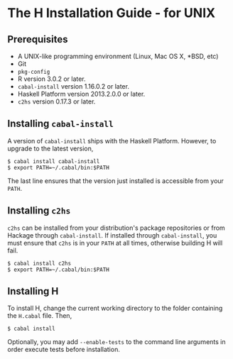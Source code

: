 The H Installation Guide - for UNIX
===================================

Prerequisites
-------------

* A UNIX-like programming environment (Linux, Mac OS X, *BSD, etc)
* Git
* `pkg-config`
* R version 3.0.2 or later.
* `cabal-install` version 1.16.0.2 or later.
* Haskell Platform version 2013.2.0.0 or later.
* `c2hs` version 0.17.3 or later.

Installing `cabal-install`
--------------------------

A version of `cabal-install` ships with the Haskell Platform. However,
to upgrade to the latest version,

    $ cabal install cabal-install
    $ export PATH=~/.cabal/bin:$PATH

The last line ensures that the version just installed is accessible
from your `PATH`.

Installing `c2hs`
-----------------

`c2hs` can be installed from your distribution's package repositories
or from Hackage through `cabal-install`. If installed through
`cabal-install`, you must ensure that `c2hs` is in your `PATH` at all
times, otherwise building H will fail.

    $ cabal install c2hs
    $ export PATH=~/.cabal/bin:$PATH

Installing H
------------

To install H, change the current working directory to the folder
containing the `H.cabal` file. Then,

    $ cabal install

Optionally, you may add `--enable-tests` to the command line arguments
in order execute tests before installation.
